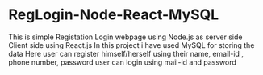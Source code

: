 # RegLogin-Node-React-MySQL

This is simple Registation Login webpage using Node.js as server side
Client side using React.js
In this project i have used MySQL for storing the data
Here user can register himself/herself using their name, email-id , phone number, password
user can login using mail-id and password
